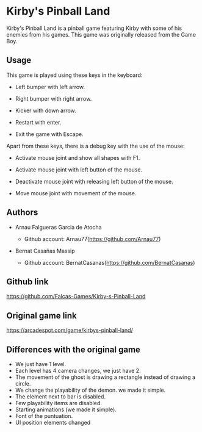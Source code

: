 # Kirby's Pinball Land

Kirby's Pinball Land is a pinball game featuring Kirby with some of his enemies from his games. This game was originally released from the Game Boy. 

## Usage

This game is played using these keys in the keyboard:

* Left bumper with left arrow.

* Right bumper with right arrow.

* Kicker with down arrow.

* Restart with enter.

* Exit the game with Escape.

Apart from these keys, there is a debug key with the use of the mouse:

* Activate mouse joint and show all shapes with F1.

* Activate mouse joint with left button of the mouse.

* Deactivate mouse joint with releasing left button of the mouse.

* Move mouse joint with movement of the mouse.

## Authors
* Arnau Falgueras Garcia de Atocha
    * Github account: Arnau77(https://github.com/Arnau77)

* Bernat Casañas Massip
    * Github account: BernatCasanas(https://github.com/BernatCasanas)

## Github link
https://github.com/Falcas-Games/Kirby-s-Pinball-Land

## Original game link
https://arcadespot.com/game/kirbys-pinball-land/

## Differences with the original game
* We just have 1 level.
* Each level has 4 camera changes, we just have 2.
* The movement of the ghost is drawing a rectangle instead of drawing a circle.
* We change the playability of the demon. we made it simple.
* The element next to bar is disabled.
* Few playability items are disabled.
* Starting animations (we made it simple).
* Font of the puntuation.
* UI position elements changed


